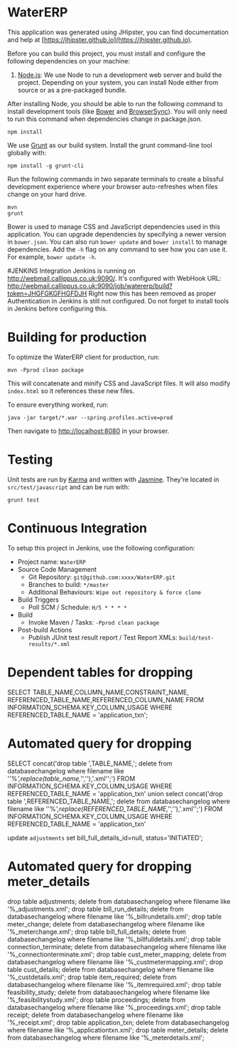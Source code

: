 # WaterERP

This application was generated using JHipster, you can find documentation and help at [https://jhipster.github.io](https://jhipster.github.io).

Before you can build this project, you must install and configure the following dependencies on your machine:


1. [Node.js][]: We use Node to run a development web server and build the project.
   Depending on your system, you can install Node either from source or as a pre-packaged bundle.

After installing Node, you should be able to run the following command to install development tools (like
[Bower][] and [BrowserSync][]). You will only need to run this command when dependencies change in package.json.

    npm install

We use [Grunt][] as our build system. Install the grunt command-line tool globally with:

    npm install -g grunt-cli

Run the following commands in two separate terminals to create a blissful development experience where your browser
auto-refreshes when files change on your hard drive.

    mvn
    grunt

Bower is used to manage CSS and JavaScript dependencies used in this application. You can upgrade dependencies by
specifying a newer version in `bower.json`. You can also run `bower update` and `bower install` to manage dependencies.
Add the `-h` flag on any command to see how you can use it. For example, `bower update -h`.

#JENKINS Integration
Jenkins is running on http://webmail.callippus.co.uk:9090/. 
It's configured with WebHook URL:  http://webmail.callippus.co.uk:9090/job/watererp/build?token=JHGFGKGFHGFDJH
Right now this has been removed as proper Authentication in Jenkins is still not configured.
Do not forget to install tools in Jenkins before configuring this.

# Building for production

To optimize the WaterERP client for production, run:

    mvn -Pprod clean package

This will concatenate and minify CSS and JavaScript files. It will also modify `index.html` so it references
these new files.

To ensure everything worked, run:

    java -jar target/*.war --spring.profiles.active=prod

Then navigate to [http://localhost:8080](http://localhost:8080) in your browser.

# Testing

Unit tests are run by [Karma][] and written with [Jasmine][]. They're located in `src/test/javascript` and can be run with:

    grunt test



# Continuous Integration

To setup this project in Jenkins, use the following configuration:

* Project name: `WaterERP`
* Source Code Management
    * Git Repository: `git@github.com:xxxx/WaterERP.git`
    * Branches to build: `*/master`
    * Additional Behaviours: `Wipe out repository & force clone`
* Build Triggers
    * Poll SCM / Schedule: `H/5 * * * *`
* Build
    * Invoke Maven / Tasks: `-Pprod clean package`
* Post-build Actions
    * Publish JUnit test result report / Test Report XMLs: `build/test-results/*.xml`

[JHipster]: https://jhipster.github.io/
[Node.js]: https://nodejs.org/
[Bower]: http://bower.io/
[Grunt]: http://gruntjs.com/
[BrowserSync]: http://www.browsersync.io/
[Karma]: http://karma-runner.github.io/
[Jasmine]: http://jasmine.github.io/2.0/introduction.html
[Protractor]: https://angular.github.io/protractor/

# Dependent tables for dropping
SELECT
TABLE_NAME,COLUMN_NAME,CONSTRAINT_NAME, REFERENCED_TABLE_NAME,REFERENCED_COLUMN_NAME
FROM
INFORMATION_SCHEMA.KEY_COLUMN_USAGE
WHERE
REFERENCED_TABLE_NAME = 'application_txn';

# Automated query for dropping
SELECT concat('drop table ',TABLE_NAME,'; delete from databasechangelog where filename like ''%_',replace(table_name,'_',''),'.xml'';')
FROM
INFORMATION_SCHEMA.KEY_COLUMN_USAGE
WHERE
REFERENCED_TABLE_NAME = 'application_txn'
union
select concat('drop table ',REFERENCED_TABLE_NAME,'; delete from databasechangelog where filename like ''%_',replace(REFERENCED_TABLE_NAME,'_',''),'.xml'';')
FROM
INFORMATION_SCHEMA.KEY_COLUMN_USAGE
WHERE
REFERENCED_TABLE_NAME = 'application_txn'


update `adjustments` set bill_full_details_id=null, status='INITIATED';

# Automated query for dropping meter_details
drop table adjustments; delete from databasechangelog where filename like '%_adjustments.xml';
drop table bill_run_details; delete from databasechangelog where filename like '%_billrundetails.xml';
drop table meter_change; delete from databasechangelog where filename like '%_meterchange.xml';
drop table bill_full_details; delete from databasechangelog where filename like '%_billfulldetails.xml';
drop table connection_terminate; delete from databasechangelog where filename like '%_connectionterminate.xml';
drop table cust_meter_mapping; delete from databasechangelog where filename like '%_custmetermapping.xml';
drop table cust_details; delete from databasechangelog where filename like '%_custdetails.xml';
drop table item_required; delete from databasechangelog where filename like '%_itemrequired.xml';
drop table feasibility_study; delete from databasechangelog where filename like '%_feasibilitystudy.xml';
drop table proceedings; delete from databasechangelog where filename like '%_proceedings.xml';
drop table receipt; delete from databasechangelog where filename like '%_receipt.xml';
drop table application_txn; delete from databasechangelog where filename like '%_applicationtxn.xml';
drop table meter_details; delete from databasechangelog where filename like '%_meterdetails.xml';
